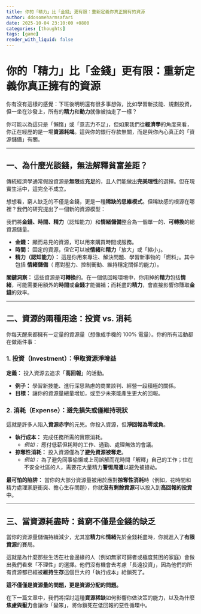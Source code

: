 ```yaml
---
title: 你的「精力」比「金錢」更有限：重新定義你真正擁有的資源
author: ddosomeharmsafari
date: 2025-10-04 23:10:00 +0800
categories: [thoughts]
tags: [game]
render_with_liquid: false
---
```

# 你的「精力」比「金錢」更有限：重新定義你真正擁有的資源

你有沒有這樣的感覺：下班後明明還有很多事想做，比如學習新技能、規劃投資，但一坐在沙發上，所有的**精力**和**動力**就像被抽走了一樣？

你可能以為這只是「懶惰」或「意志力不足」，但如果我們從**經濟學**的角度來看，你正在經歷的是一場**資源耗竭**。這與你的銀行存款無關，而是與你內心真正的「資源儲備」有關。

---

## 一、為什麼光談錢，無法解釋貧富差距？

傳統經濟學通常假設資源是**無限**或**充足**的，且人們能做出**完美理性**的選擇。但在現實生活中，這完全不成立。

想想看，窮人缺乏的不僅是金錢，更是一種**稀缺的思維模式**。但稀缺感的根源在哪裡？我們的研究提出了一個新的資源模型：

我們將**金錢、時間、精力**（認知能力）和**情緒儲備**整合為一個單一的、**可轉換**的總資源儲量。

* **金錢：** 顯而易見的資源，可以用來購買時間或服務。
* **時間：** 固定的資源，但它可以被**情緒**和**精力**「放大」或「縮小」。
* **精力（認知能力）：** 這是你用來專注、解決問題、學習新事物的「燃料」。其中包括 **情緒儲備**（ 應對壓力、控制衝動、維持穩定關係的能力）。

**關鍵洞察：** 這些資源是**可轉換**的。在一個低回報環境中，你用掉的**精力**包括**情緒**，可能需要用額外的**時間**或**金錢**才能彌補；而耗盡的**精力**，會直接影響你賺取**金錢**的效率。

---

## 二、資源的兩種用途：投資 vs. 消耗

你每天醒來都擁有一定量的資源量（想像成手機的 100% 電量）。你的所有活動都在做兩件事：

### 1. 投資（Investment）：爭取資源淨增益

**定義：** 投入資源去追求「**高回報**」的活動。
* **例子：** 學習新技能、進行深思熟慮的商業談判、經營一段積極的關係。
* **目標：** 讓你的資源量總量增加，或至少未來能產生更大的回報。

### 2. 消耗（Expense）：避免損失或僅維持現狀

這就是許多人陷入**資源赤字**的元兇。你投入資源，但**淨回報為零或負**。

* **執行成本：** 完成任務所需的實際消耗。
    * *例如：* 應付低薪但耗時的工作、通勤、處理無效的會議。
* **掠奪性消耗：** 投入資源僅為了**避免資源被奪走**。
    * *例如：* 為了避免同事偷懶或上司誤解而花時間「解釋」自己的工作；住在不安全社區的人，需要花大量精力**警惕周遭**以避免被搶劫。

**最可怕的陷阱：** 當你的大部分資源量被用於應對**掠奪性消耗**時（例如，花時間和精力處理家庭衝突、擔心生存問題），你就**沒有剩餘資源**可以投入到**高回報的投資**中。

---

## 三、當資源耗盡時：貧窮不僅是金錢的缺乏

當你的資源量儲備持續減少，尤其當**精力**和**情緒**先於金錢耗盡時，你就進入了**有限資源**的賽局。

這就是為什麼那些生活在社會邊緣的人（例如無家可歸者或極度貧困的家庭）會做出我們看來「不理性」的選擇。他們沒有機會去考慮「長遠投資」，因為他們的所有資源都已經被**維持生存**這個巨大的「執行成本」給鎖死了。

**這不僅僅是資源量的問題，更是資源分配的問題。**

在下一篇文章中，我們將探討這種**資源稀缺**如何影響你做決策的能力，以及為什麼**焦慮與壓力**會讓你「變笨」，將你鎖死在低回報的惡性循環中。
